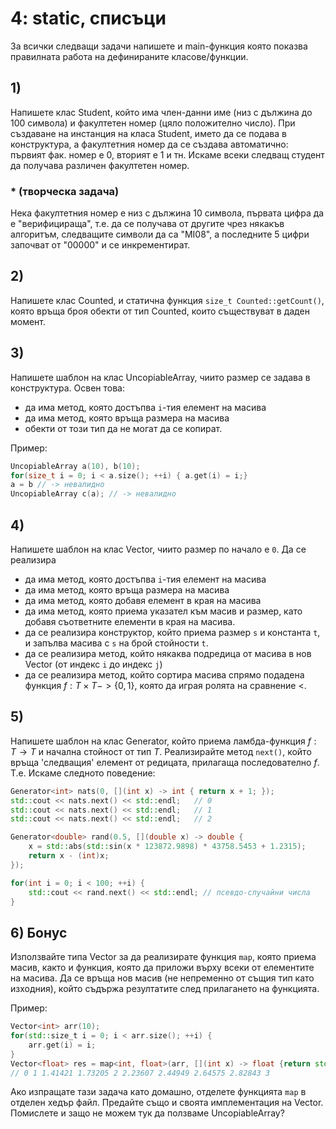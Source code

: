 # 4: static, списъци

За всички следващи задачи напишете и main-функция която показва правилната работа на дефинираните класове/функции.

## 1) 
Напишете клас Student, който има член-данни име (низ с дължина до 100 символа) и факултетен номер (цяло положително число). При създаване на инстанция на класа Student, името да се подава в конструктура, а факултетния номер да се създава автоматично: първият фак. номер е 0, вторият е 1 и тн. Искаме всеки следващ студент да получава различен факултетен номер.
### * (творческа задача)
Нека факултетния номер е низ с дължина 10 символа, първата цифра да е "верифицираща", т.е. да се получава от другите чрез някакъв алгоритъм, следващите символи да са "MI08", а последните 5 цифри започват от "00000" и се инкрементират.

## 2)
Напишете клас Counted, и статична функция `size_t Counted::getCount()`, която връща броя обекти от тип Counted, които съществуват в даден момент.

## 3) 
Напишете шаблон на клас UncopiableArray, чиито размер се задава в конструктура. Освен това:
- да има метод, която достъпва `i`-тия елемент на масива
- да има метод, която връща размера на масива
- обекти от този тип да не могат да се копират.

Пример: 
```cpp
UncopiableArray a(10), b(10);
for(size_t i = 0; i < a.size(); ++i) { a.get(i) = i;}
a = b // -> невалидно
UncopiableArray c(a); // -> невалидно
```

## 4) 
Напишете шаблон на клас Vector, чиито размер по начало е `0`. Да се реализира
- да има метод, която достъпва `i`-тия елемент на масива
- да има метод, която връща размера на масива
- да има метод, която добавя елемент в края на масива
- да има метод, която приема указател към масив и размер, като добавя съответните елементи в края на масива.
- да се реализира конструктор, който приема размер `s` и константа `t`, и запълва масива с `s` на брой стойности `t`. 
- да се реализира метод, който някаква подредица от масива в нов Vector (от индекс `i` до индекс `j`)
- да се реализира метод, който сортира масива спрямо подадена функция $f: T \times T -> \{0, 1\}$, която да играя ролята на сравнение $<$.

## 5)
Напишете шаблон на клас Generator, който приема ламбда-функция $f: T \rightarrow T$ и начална стойност от тип $Т$. Реализирайте метод `next()`, който връща 'следващия' елемент от редицата, прилагаща последователно $f$. Т.е. Искаме следното поведение:
```cpp
Generator<int> nats(0, [](int x) -> int { return x + 1; });
std::cout << nats.next() << std::endl;	 // 0
std::cout << nats.next() << std::endl;	 // 1
std::cout << nats.next() << std::endl;	 // 2

Generator<double> rand(0.5, [](double x) -> double {
	x = std::abs(std::sin(x * 123872.9898) * 43758.5453 + 1.2315);
	return x - (int)x;
});

for(int i = 0; i < 100; ++i) {
	std::cout << rand.next() << std::endl; // псевдо-случайни числа
}
```

## 6) Бонус
Използвайте типа Vector за да реализирате функция `map`, която приема масив, както и функция, която да приложи върху всеки от елементите на масива. Да се връща нов масив (не непременно от същия тип като изходния), който съдържа резултатите след прилагането на функцията.

Пример: 
```cpp
Vector<int> arr(10);
for(std::size_t i = 0; i < arr.size(); ++i) {
	arr.get(i) = i;
}
Vector<float> res = map<int, float>(arr, [](int x) -> float {return std::sqrt(x);});
// 0 1 1.41421 1.73205 2 2.23607 2.44949 2.64575 2.82843 3 
```
Ако изпращате тази задача като домашно, отделете функцията `map` в отделен хедър файл. Предайте също и своята имплементация на Vector. Помислете и защо не можем тук да ползваме UncopiableArray?
